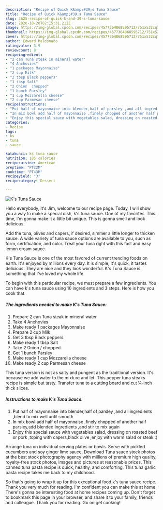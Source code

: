 ```yaml
---
description: "Recipe of Quick K&amp;#39;s Tuna Sauce"
title: "Recipe of Quick K&amp;#39;s Tuna Sauce"
slug: 3625-recipe-of-quick-k-and-39-s-tuna-sauce
date: 2020-10-20T02:15:31.212Z
image: https://img-global.cpcdn.com/recipes/4577364868595712/751x532cq70/ks-tuna-sauce-recipe-main-photo.jpg
thumbnail: https://img-global.cpcdn.com/recipes/4577364868595712/751x532cq70/ks-tuna-sauce-recipe-main-photo.jpg
cover: https://img-global.cpcdn.com/recipes/4577364868595712/751x532cq70/ks-tuna-sauce-recipe-main-photo.jpg
author: Edward Maldonado
ratingvalue: 3.9
reviewcount: 8
recipeingredient:
- "2 can Tuna steak in mineral water"
- "4 Anchovies"
- "1 packages Mayonnaise"
- "2 cup Milk"
- "3 tbsp Black peppers"
- "1 tbsp Salt"
- "2 Onion  chopped"
- "1 bunch Parsley"
- "1 cup Mozzarella cheese"
- "2 cup Parmesan cheese"
recipeinstructions:
- "Put half of mayonnaise into blender,half of parsley ,and all ingredients ,blend to mix well until smooth"
- "In mix bowl add half of mayonnaise ,finely chopped of another half parsley,add blended ingredients ,and stir to mix again"
- "Enjoy this special sauce with vegetables salad, dressing on roasted beef or pork ,toping with capers,black olive ,enjoy with warm salad or steak :)"
categories:
- Recipe
tags:
- ks
- tuna
- sauce

katakunci: ks tuna sauce 
nutrition: 185 calories
recipecuisine: American
preptime: "PT22M"
cooktime: "PT43M"
recipeyield: "3"
recipecategory: Dessert

---
```



![K&#39;s Tuna Sauce](https://img-global.cpcdn.com/recipes/4577364868595712/751x532cq70/ks-tuna-sauce-recipe-main-photo.jpg)

Hello everybody, it's Jim, welcome to our recipe page. Today, I will show you a way to make a special dish, k&#39;s tuna sauce. One of my favorites. This time, I'm gonna make it a little bit unique. This is gonna smell and look delicious.

Add the tuna, olives and capers, if desired, simmer a little longer to thicken sauce. A wide variety of tuna sauce options are available to you, such as form, certification, and color. Treat your tuna right with this fast and easy lemon cream sauce.

K&#39;s Tuna Sauce is one of the most favored of current trending foods on earth. It's enjoyed by millions every day. It is simple, it's quick, it tastes delicious. They are nice and they look wonderful. K&#39;s Tuna Sauce is something that I've loved my whole life.


To begin with this particular recipe, we must prepare a few ingredients. You can have k&#39;s tuna sauce using 10 ingredients and 3 steps. Here is how you cook that.

<!--inarticleads1-->

##### The ingredients needed to make K&#39;s Tuna Sauce:

1. Prepare 2 can Tuna steak in mineral water
1. Take 4 Anchovies
1. Make ready 1 packages Mayonnaise
1. Prepare 2 cup Milk
1. Get 3 tbsp Black peppers
1. Make ready 1 tbsp Salt
1. Take 2 Onion / chopped
1. Get 1 bunch Parsley
1. Make ready 1 cup Mozzarella cheese
1. Make ready 2 cup Parmesan cheese


This tuna version is not as salty and pungent as the traditional version. It&#39;s because we add water to the mixture and let. This pepper tuna steaks recipe is simple but tasty. Transfer tuna to a cutting board and cut ¼-inch thick slices. 

<!--inarticleads2-->

##### Instructions to make K&#39;s Tuna Sauce:

1. Put half of mayonnaise into blender,half of parsley ,and all ingredients ,blend to mix well until smooth
1. In mix bowl add half of mayonnaise ,finely chopped of another half parsley,add blended ingredients ,and stir to mix again
1. Enjoy this special sauce with vegetables salad, dressing on roasted beef or pork ,toping with capers,black olive ,enjoy with warm salad or steak :)


Arrange tuna on individual serving plates or bowls. Serve with pickled cucumbers and soy ginger lime sauce. Download Tuna sauce stock photos at the best stock photography agency with millions of premium high quality, royalty-free stock photos, images and pictures at reasonable prices. This canned tuna pasta recipe is quick, healthy, and comforting. This tuna garlic pasta recipe takes me back to my childhood. 

So that's going to wrap it up for this exceptional food k&#39;s tuna sauce recipe. Thank you very much for reading. I'm confident you can make this at home. There's gonna be interesting food at home recipes coming up. Don't forget to bookmark this page in your browser, and share it to your family, friends and colleague. Thank you for reading. Go on get cooking!
